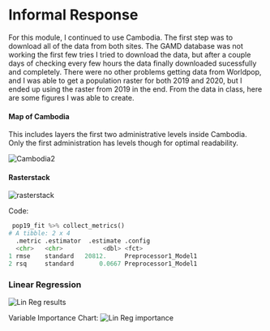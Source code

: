 # Informal Response 

For this module, I continued to use Cambodia. The first step was to download all of the data from both sites. The GAMD database was not working the first few tries I tried to download the data, but after a couple days of checking every few hours the data finally downloaded sucessfully and completely. There were no other problems getting data from Worldpop, and I was able to get a population raster for both 2019 and 2020, but I ended up using the raster from 2019 in the end. From the data in class, here are some figures I was able to create. 

#### Map of Cambodia 
This includes layers the first two administrative levels inside Cambodia. Only the first administration has levels though for optimal readability. 

![Cambodia2](https://user-images.githubusercontent.com/78227378/117348914-cfc47780-ae78-11eb-87c6-9426c9fffc57.png)

#### Rasterstack 
![rasterstack](https://user-images.githubusercontent.com/78227378/117345564-b15c7d00-ae74-11eb-855f-8ad866e33a2d.png)

Code:
``` python
 pop19_fit %>% collect_metrics()
# A tibble: 2 x 4
  .metric .estimator  .estimate .config             
  <chr>   <chr>           <dbl> <fct>               
1 rmse    standard   20812.     Preprocessor1_Model1
2 rsq     standard       0.0667 Preprocessor1_Model1
```

### Linear Regression
![Lin Reg results](https://user-images.githubusercontent.com/78227378/117354296-2c2a9580-ae7f-11eb-87dc-95df14ebcf49.png)

Variable Importance Chart:
![Lin Reg importance](https://user-images.githubusercontent.com/78227378/117354432-4f554500-ae7f-11eb-9b15-f259afbc3310.png)
